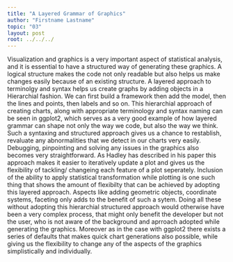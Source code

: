 ```yaml
---
title: "A Layered Grammar of Graphics"
author: "Firstname Lastname"
topic: "03"
layout: post
root: ../../../
---
```


Visualization and graphics is a very important aspect of statistical analysis, and it is essential to have a structured way of generating these graphics. A logical structure makes the code not only readable but also helps us make changes easily because of an existing structure. A layered approach to terminolgy and syntax helps us create graphs by adding objects in a Hierarchial fashion. We can first build a framework then add the model, then the lines and points, then labels and so on. This hierarchial approach of creating charts, along with appropriate terminology and syntax naming can be seen in ggplot2, which serves as a very good example of how layered grammar can shape not only the way we code, but also the way we think. Such a syntaxing and structured approach gives us a chance to restablish, revaluate any abnormalities that we detect in our charts very easily.  Debugging, pinpointing and solving any issues in the graphics also becomes very straightforward. As Hadley has described in his paper this approach makes it easier to iteratively update a plot and gives us the flexibility of tackling/ changeing each feature of a plot seperately. Inclusion of the ability to apply statistical transformation while plotting is one such thing that shows the amount of flexibilty that can be achieved by adopting this layered approach. Aspects like adding geometric objects, coordinate systems, faceting only adds to the benefit of such a sytem. Doing all these without adopting this hierarchial structured approach would otherwise have been a very complex process, that might only benefit the developer but not the user, who is not aware of the background and aprroach adopted while generating the graphics. Moreover as in the case with ggplot2 there exists a series of defaults that makes quick chart generations also possible, while giving us the flexibility to change any of the aspects of the graphics simplistically and individually.
